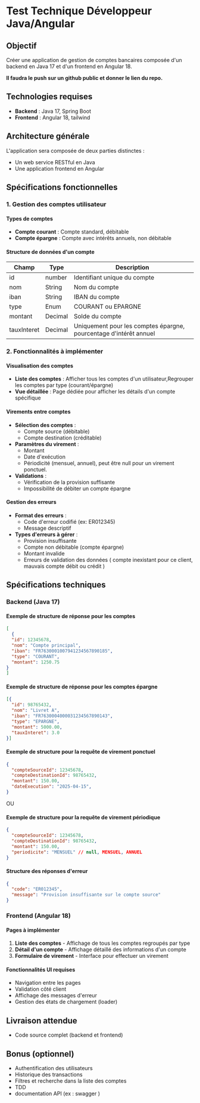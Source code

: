 # Test Technique Développeur Java/Angular

## Objectif
Créer une application de gestion de comptes bancaires composée d'un backend en Java 17 et d'un frontend en Angular 18.

__Il faudra le push sur un github public et donner le lien du repo.__

## Technologies requises
- **Backend** : Java 17, Spring Boot
- **Frontend** : Angular 18, tailwind

## Architecture générale
L'application sera composée de deux parties distinctes :
- Un web service RESTful en Java 
- Une application frontend en Angular

## Spécifications fonctionnelles

### 1. Gestion des comptes utilisateur

#### Types de comptes
- **Compte courant** : Compte standard, débitable
- **Compte épargne** : Compte avec intérêts annuels, non débitable

#### Structure de données d'un compte
| Champ       | Type        | Description                                                       |
| ----------- | ----------- | ----------------------------------------------------------------- |
| id          | number | Identifiant unique du compte                                      |
| nom         | String      | Nom du compte                                                     |
| iban        | String      | IBAN du compte                                                    |
| type        | Enum        | COURANT ou EPARGNE                                                |
| montant     | Decimal     | Solde du compte                                                   |
| tauxInteret | Decimal     | Uniquement pour les comptes épargne, pourcentage d'intérêt annuel |

### 2. Fonctionnalités à implémenter

#### Visualisation des comptes
- **Liste des comptes** : Afficher tous les comptes d'un utilisateur,Regrouper les comptes par type (courant/épargne)
- **Vue détaillée** : Page dédiée pour afficher les détails d'un compte spécifique

#### Virements entre comptes
- **Sélection des comptes** : 
  - Compte source (débitable)
  - Compte destination (créditable)
- **Paramètres du virement** : 
  - Montant
  - Date d'exécution
  - Périodicité (mensuel, annuel), peut être null pour un virement ponctuel. 
- **Validations** :
  - Vérification de la provision suffisante
  - Impossibilité de débiter un compte épargne

#### Gestion des erreurs
- **Format des erreurs** : 
  - Code d'erreur codifié (ex: ER012345)
  - Message descriptif
- **Types d'erreurs à gérer** :
  - Provision insuffisante
  - Compte non débitable (compte épargne)
  - Montant invalide
  - Erreurs de validation des données ( compte inexistant pour ce client, mauvais compte débit ou crédit )

## Spécifications techniques

### Backend (Java 17)

#### Exemple de structure de réponse pour les comptes
```json
[
  {
  "id": 12345678,
  "nom": "Compte principal",
  "iban": "FR7630001007941234567890185",
  "type": "COURANT",
  "montant": 1250.75
}
]
```

#### Exemple de structure de réponse pour les comptes épargne
```json
[{
  "id": 98765432,
  "nom": "Livret A",
  "iban": "FR7630004000031234567890143",
  "type": "EPARGNE",
  "montant": 5000.00,
  "tauxInteret": 3.0
}]
```

#### Exemple de structure pour la requête de virement ponctuel
```json
{
  "compteSourceId": 12345678,
  "compteDestinationId": 98765432,
  "montant": 150.00,
  "dateExecution": "2025-04-15",
}
```
OU 
#### Exemple de structure pour la requête de virement périodique
```json
{
  "compteSourceId": 12345678,
  "compteDestinationId": 98765432,
  "montant": 150.00,
  "periodicite": "MENSUEL" // null, MENSUEL, ANNUEL
}
```

#### Structure des réponses d'erreur
```json
{
  "code": "ER012345",
  "message": "Provision insuffisante sur le compte source"
}
```

### Frontend (Angular 18)

#### Pages à implémenter
1. **Liste des comptes** - Affichage de tous les comptes regroupés par type
2. **Détail d'un compte** - Affichage détaillé des informations d'un compte
3. **Formulaire de virement** - Interface pour effectuer un virement

#### Fonctionnalités UI requises
- Navigation entre les pages
- Validation côté client
- Affichage des messages d'erreur
- Gestion des états de chargement (loader)

## Livraison attendue

- Code source complet (backend et frontend)

## Bonus (optionnel)

- Authentification des utilisateurs
- Historique des transactions
- Filtres et recherche dans la liste des comptes
- TDD
- documentation API (ex : swagger )
